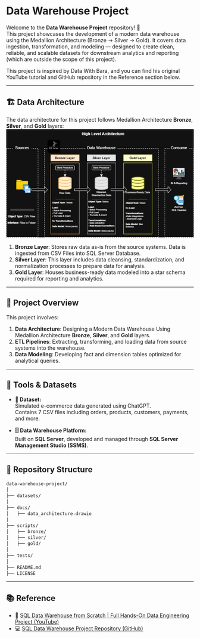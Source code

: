 # Data Warehouse Project

Welcome to the **Data Warehouse Project** repository! 🚀  
This project showcases the development of a modern data warehouse using the Medallion Architecture (Bronze → Silver → Gold). It covers data ingestion, transformation, and modeling — designed to create clean, reliable, and scalable datasets for downstream analytics and reporting (which are outside the scope of this project).

This project is inspired by Data With Bara, and you can find his original YouTube tutorial and GitHub repository in the Reference section below.

---
## 🏗️ Data Architecture

The data architecture for this project follows Medallion Architecture **Bronze**, **Silver**, and **Gold** layers:
![Data Architecture](docs/data_architecture.jpg)

1. **Bronze Layer**: Stores raw data as-is from the source systems. Data is ingested from CSV Files into SQL Server Database.
2. **Silver Layer**: This layer includes data cleansing, standardization, and normalization processes to prepare data for analysis. 
3. **Gold Layer**: Houses business-ready data modeled into a star schema required for reporting and analytics.

---
## 📖 Project Overview

This project involves:

1. **Data Architecture**: Designing a Modern Data Warehouse Using Medallion Architecture **Bronze**, **Silver**, and **Gold** layers.
2. **ETL Pipelines**: Extracting, transforming, and loading data from source systems into the warehouse.
3. **Data Modeling**: Developing fact and dimension tables optimized for analytical queries.

---
## 🧾 Tools & Datasets
- **🧪 Dataset:**  
  Simulated e-commerce data generated using ChatGPT.  
  Contains 7 CSV files including orders, products, customers, payments, and more.

- **🗄️ Data Warehouse Platform:**  
  Built on **SQL Server**, developed and managed through **SQL Server Management Studio (SSMS)**.

---

## 📂 Repository Structure
```
data-warehouse-project/
│
├── datasets/                           
│
├── docs/                             
│   ├── data_architecture.drawio       
|
├── scripts/                          
│   ├── bronze/                        
│   ├── silver/                         
│   ├── gold/                           
│
├── tests/                            
│
├── README.md                          
├── LICENSE                             
```
---

## 📚 Reference

- 🎥 [SQL Data Warehouse from Scratch | Full Hands-On Data Engineering Project (YouTube)]([https://www.youtube.com/watch?v=YOUR_LINK](https://www.youtube.com/watch?v=9GVqKuTVANE&t=3345s))
- 💻 [SQL Data Warehouse Project Repository (GitHub)]([https://github.com/YOUR_REPO](https://github.com/DataWithBaraa/sql-data-warehouse-project/tree/main))
